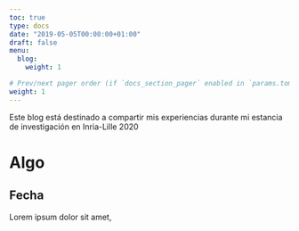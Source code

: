 ```yaml
---
toc: true
type: docs
date: "2019-05-05T00:00:00+01:00"
draft: false
menu:
  blog:
    weight: 1

# Prev/next pager order (if `docs_section_pager` enabled in `params.toml`)
weight: 1
---
```


Este blog está destinado a compartir mis experiencias durante mi estancia de investigación en Inria-Lille 2020

# Algo
## Fecha

Lorem ipsum dolor sit amet,
